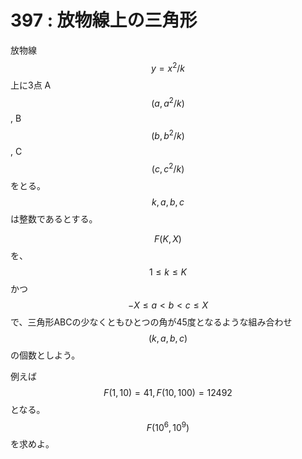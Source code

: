 # 397 : 放物線上の三角形

放物線$$y = x^2/k$$上に3点 A$$(a, a^2/k)$$, B$$(b, b^2/k)$$, C$$(c, c^2/k)$$をとる。$$k,a,b,c$$は整数であるとする。

$$F(K,X)$$を、$$1 \leq k \leq K$$かつ$$-X \leq a < b < c \leq X$$で、三角形ABCの少なくともひとつの角が45度となるような組み合わせ$$(k, a, b, c)$$の個数としよう。

例えば$$F(1, 10) = 41, F(10, 100) = 12492$$となる。  
$$F(10^6, 10^9)$$を求めよ。

